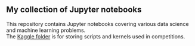 ## My collection of Jupyter notebooks
This repository contains Jupyter notebooks covering various data science and machine learning problems.  
The [Kaggle folder](https://github.com/Lenferdetroud/jupyter-notebooks/tree/master/!%20KAGGLE) is for storing scripts and kernels used in competitions.
